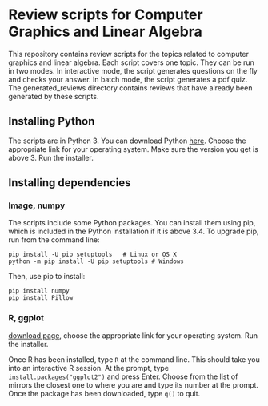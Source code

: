# Review scripts for Computer Graphics and Linear Algebra

This repository contains review scripts for the topics related to computer graphics and linear algebra. Each script covers one topic. They can be run in two modes. In interactive mode, the script generates questions on the fly and checks your answer. In batch mode, the script generates a pdf quiz. The generated_reviews directory contains reviews that have already been generated by these scripts.

## Installing Python

The scripts are in Python 3. You can download Python [here](https://www.python.org/downloads/). Choose the appropriate link for your operating system. Make sure the version you get is above 3. Run the installer.

## Installing dependencies

### Image, numpy

The scripts include some Python packages. You can install them using pip, which is included in the Python installation if it is above 3.4. To upgrade pip, run from the command line:

```
pip install -U pip setuptools	# Linux or OS X
python -m pip install -U pip setuptools	# Windows
```

Then, use pip to install:

```
pip install numpy
pip install Pillow
```

### R, ggplot

[download page](http://lib.stat.cmu.edu/R/CRAN/), choose the appropriate link for your operating system. Run the installer.

Once R has been installed, type `R` at the command line. This should take you into an interactive R session. At the prompt, type `install.packages("ggplot2")` and press Enter. Choose from the list of mirrors the closest one to where you are and type its number at the prompt. Once the package has been downloaded, type `q()` to quit.

